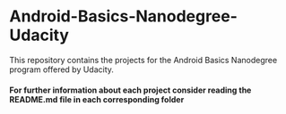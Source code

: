 # Android-Basics-Nanodegree-Udacity
This repository contains the projects for the Android Basics Nanodegree program offered by Udacity.

#### For further information about each project consider reading the README.md file in each corresponding folder
